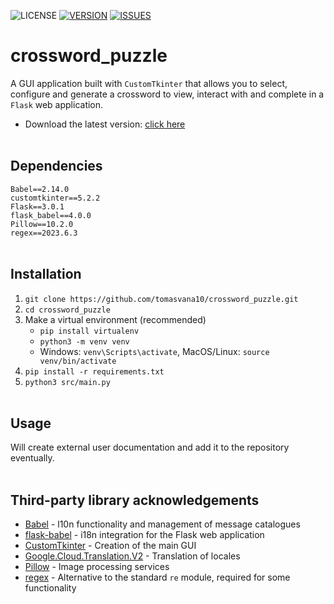 ![LICENSE](https://img.shields.io/badge/LICENSE-MIT-green?style=flat)
[![VERSION](https://badge.fury.io/gh/tomasvana10%2Fcrossword_puzzle.svg)](https://github.com/tomasvana10/crossword_puzzle/releases/)
[![ISSUES](https://img.shields.io/github/issues-raw/tomasvana10/crossword_puzzle.svg?maxAge=25000)](https://github.com/tomasvana10/crossword_puzzle/issues)

# crossword_puzzle
A GUI application built with `CustomTkinter` that allows you to select, configure and generate a crossword to view, interact with and complete in a `Flask` web application.
- Download the latest version: [click here](https://github.com/tomasvana10/crossword_puzzle/releases/latest)
<br><br>
## Dependencies
`Babel==2.14.0`<br>
`customtkinter==5.2.2`<br>
`Flask==3.0.1`<br>
`flask_babel==4.0.0`<br>
`Pillow==10.2.0`<br>
`regex==2023.6.3`
<br><br>
## Installation
1. `git clone https://github.com/tomasvana10/crossword_puzzle.git`
2. `cd crossword_puzzle`
3. Make a virtual environment (recommended)
   - `pip install virtualenv`
   - `python3 -m venv venv`
   - Windows: `venv\Scripts\activate`, MacOS/Linux: `source venv/bin/activate`
4. `pip install -r requirements.txt`
5. `python3 src/main.py`
<br><br>
## Usage
Will create external user documentation and add it to the repository eventually.
<br><br>
## Third-party library acknowledgements
- [Babel](https://babel.pocoo.org/en/latest/) - l10n functionality and management of message catalogues
- [flask-babel](https://python-babel.github.io/flask-babel/) - i18n integration for the Flask web application
- [CustomTkinter](https://github.com/TomSchimansky/CustomTkinter) - Creation of the main GUI
- [Google.Cloud.Translation.V2](https://cloud.google.com/dotnet/docs/reference/Google.Cloud.Translation.V2/latest) - Translation of locales 
- [Pillow](https://pillow.readthedocs.io/en/stable/) - Image processing services
- [regex](https://github.com/mrabarnett/mrab-regex) - Alternative to the standard `re` module, required for some functionality